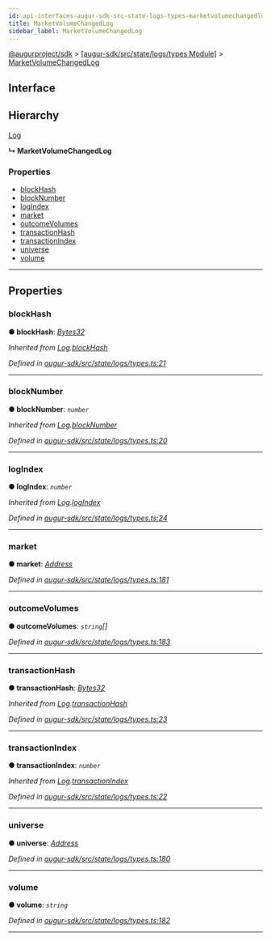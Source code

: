 ```yaml
---
id: api-interfaces-augur-sdk-src-state-logs-types-marketvolumechangedlog
title: MarketVolumeChangedLog
sidebar_label: MarketVolumeChangedLog
---
```


[@augurproject/sdk](api-readme.md) > [[augur-sdk/src/state/logs/types Module]](api-modules-augur-sdk-src-state-logs-types-module.md) > [MarketVolumeChangedLog](api-interfaces-augur-sdk-src-state-logs-types-marketvolumechangedlog.md)

## Interface

## Hierarchy

 [Log](api-interfaces-augur-sdk-src-state-logs-types-log.md)

**↳ MarketVolumeChangedLog**

### Properties

* [blockHash](api-interfaces-augur-sdk-src-state-logs-types-marketvolumechangedlog.md#blockhash)
* [blockNumber](api-interfaces-augur-sdk-src-state-logs-types-marketvolumechangedlog.md#blocknumber)
* [logIndex](api-interfaces-augur-sdk-src-state-logs-types-marketvolumechangedlog.md#logindex)
* [market](api-interfaces-augur-sdk-src-state-logs-types-marketvolumechangedlog.md#market)
* [outcomeVolumes](api-interfaces-augur-sdk-src-state-logs-types-marketvolumechangedlog.md#outcomevolumes)
* [transactionHash](api-interfaces-augur-sdk-src-state-logs-types-marketvolumechangedlog.md#transactionhash)
* [transactionIndex](api-interfaces-augur-sdk-src-state-logs-types-marketvolumechangedlog.md#transactionindex)
* [universe](api-interfaces-augur-sdk-src-state-logs-types-marketvolumechangedlog.md#universe)
* [volume](api-interfaces-augur-sdk-src-state-logs-types-marketvolumechangedlog.md#volume)

---

## Properties

<a id="blockhash"></a>

###  blockHash

**● blockHash**: *[Bytes32](api-modules-augur-sdk-src-state-logs-types-module.md#bytes32)*

*Inherited from [Log](api-interfaces-augur-sdk-src-state-logs-types-log.md).[blockHash](api-interfaces-augur-sdk-src-state-logs-types-log.md#blockhash)*

*Defined in [augur-sdk/src/state/logs/types.ts:21](https://github.com/AugurProject/augur/blob/3727cd4ec9/packages/augur-sdk/src/state/logs/types.ts#L21)*

___
<a id="blocknumber"></a>

###  blockNumber

**● blockNumber**: *`number`*

*Inherited from [Log](api-interfaces-augur-sdk-src-state-logs-types-log.md).[blockNumber](api-interfaces-augur-sdk-src-state-logs-types-log.md#blocknumber)*

*Defined in [augur-sdk/src/state/logs/types.ts:20](https://github.com/AugurProject/augur/blob/3727cd4ec9/packages/augur-sdk/src/state/logs/types.ts#L20)*

___
<a id="logindex"></a>

###  logIndex

**● logIndex**: *`number`*

*Inherited from [Log](api-interfaces-augur-sdk-src-state-logs-types-log.md).[logIndex](api-interfaces-augur-sdk-src-state-logs-types-log.md#logindex)*

*Defined in [augur-sdk/src/state/logs/types.ts:24](https://github.com/AugurProject/augur/blob/3727cd4ec9/packages/augur-sdk/src/state/logs/types.ts#L24)*

___
<a id="market"></a>

###  market

**● market**: *[Address](api-modules-augur-sdk-src-state-logs-types-module.md#address)*

*Defined in [augur-sdk/src/state/logs/types.ts:181](https://github.com/AugurProject/augur/blob/3727cd4ec9/packages/augur-sdk/src/state/logs/types.ts#L181)*

___
<a id="outcomevolumes"></a>

###  outcomeVolumes

**● outcomeVolumes**: *`string`[]*

*Defined in [augur-sdk/src/state/logs/types.ts:183](https://github.com/AugurProject/augur/blob/3727cd4ec9/packages/augur-sdk/src/state/logs/types.ts#L183)*

___
<a id="transactionhash"></a>

###  transactionHash

**● transactionHash**: *[Bytes32](api-modules-augur-sdk-src-state-logs-types-module.md#bytes32)*

*Inherited from [Log](api-interfaces-augur-sdk-src-state-logs-types-log.md).[transactionHash](api-interfaces-augur-sdk-src-state-logs-types-log.md#transactionhash)*

*Defined in [augur-sdk/src/state/logs/types.ts:23](https://github.com/AugurProject/augur/blob/3727cd4ec9/packages/augur-sdk/src/state/logs/types.ts#L23)*

___
<a id="transactionindex"></a>

###  transactionIndex

**● transactionIndex**: *`number`*

*Inherited from [Log](api-interfaces-augur-sdk-src-state-logs-types-log.md).[transactionIndex](api-interfaces-augur-sdk-src-state-logs-types-log.md#transactionindex)*

*Defined in [augur-sdk/src/state/logs/types.ts:22](https://github.com/AugurProject/augur/blob/3727cd4ec9/packages/augur-sdk/src/state/logs/types.ts#L22)*

___
<a id="universe"></a>

###  universe

**● universe**: *[Address](api-modules-augur-sdk-src-state-logs-types-module.md#address)*

*Defined in [augur-sdk/src/state/logs/types.ts:180](https://github.com/AugurProject/augur/blob/3727cd4ec9/packages/augur-sdk/src/state/logs/types.ts#L180)*

___
<a id="volume"></a>

###  volume

**● volume**: *`string`*

*Defined in [augur-sdk/src/state/logs/types.ts:182](https://github.com/AugurProject/augur/blob/3727cd4ec9/packages/augur-sdk/src/state/logs/types.ts#L182)*

___

